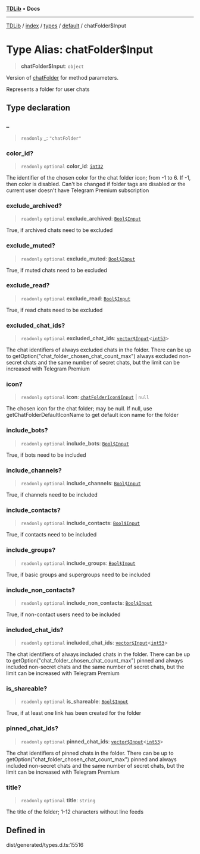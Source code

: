 [**TDLib**](../../../../../../README.md) • **Docs**

***

[TDLib](../../../../../../modules.md) / [index](../../../../../README.md) / [types](../../../README.md) / [default](../README.md) / chatFolder$Input

# Type Alias: chatFolder$Input

> **chatFolder$Input**: `object`

Version of [chatFolder](chatFolder-1.md) for method parameters.

Represents a folder for user chats

## Type declaration

### \_

> `readonly` **\_**: `"chatFolder"`

### color\_id?

> `readonly` `optional` **color\_id**: [`int32`](int32-1.md)

The identifier of the chosen color for the chat folder icon; from -1 to 6. If -1, then color is disabled. Can't be changed if folder tags are disabled or the current user doesn't have Telegram Premium subscription

### exclude\_archived?

> `readonly` `optional` **exclude\_archived**: [`Bool$Input`](Bool$Input.md)

True, if archived chats need to be excluded

### exclude\_muted?

> `readonly` `optional` **exclude\_muted**: [`Bool$Input`](Bool$Input.md)

True, if muted chats need to be excluded

### exclude\_read?

> `readonly` `optional` **exclude\_read**: [`Bool$Input`](Bool$Input.md)

True, if read chats need to be excluded

### excluded\_chat\_ids?

> `readonly` `optional` **excluded\_chat\_ids**: [`vector$Input`](vector$Input.md)\<[`int53`](int53-1.md)\>

The chat identifiers of always excluded chats in the folder. There can be up to getOption("chat_folder_chosen_chat_count_max") always excluded non-secret chats and the same number of secret chats, but the limit can be increased with Telegram Premium

### icon?

> `readonly` `optional` **icon**: [`chatFolderIcon$Input`](chatFolderIcon$Input-1.md) \| `null`

The chosen icon for the chat folder; may be null. If null, use getChatFolderDefaultIconName to get default icon name for the folder

### include\_bots?

> `readonly` `optional` **include\_bots**: [`Bool$Input`](Bool$Input.md)

True, if bots need to be included

### include\_channels?

> `readonly` `optional` **include\_channels**: [`Bool$Input`](Bool$Input.md)

True, if channels need to be included

### include\_contacts?

> `readonly` `optional` **include\_contacts**: [`Bool$Input`](Bool$Input.md)

True, if contacts need to be included

### include\_groups?

> `readonly` `optional` **include\_groups**: [`Bool$Input`](Bool$Input.md)

True, if basic groups and supergroups need to be included

### include\_non\_contacts?

> `readonly` `optional` **include\_non\_contacts**: [`Bool$Input`](Bool$Input.md)

True, if non-contact users need to be included

### included\_chat\_ids?

> `readonly` `optional` **included\_chat\_ids**: [`vector$Input`](vector$Input.md)\<[`int53`](int53-1.md)\>

The chat identifiers of always included chats in the folder. There can be up to getOption("chat_folder_chosen_chat_count_max") pinned and always included non-secret chats and the same number of secret chats, but the limit can be increased with Telegram Premium

### is\_shareable?

> `readonly` `optional` **is\_shareable**: [`Bool$Input`](Bool$Input.md)

True, if at least one link has been created for the folder

### pinned\_chat\_ids?

> `readonly` `optional` **pinned\_chat\_ids**: [`vector$Input`](vector$Input.md)\<[`int53`](int53-1.md)\>

The chat identifiers of pinned chats in the folder. There can be up to getOption("chat_folder_chosen_chat_count_max") pinned and always included non-secret chats and the same number of secret chats, but the limit can be increased with Telegram Premium

### title?

> `readonly` `optional` **title**: `string`

The title of the folder; 1-12 characters without line feeds

## Defined in

dist/generated/types.d.ts:15516
